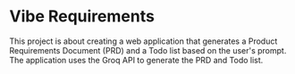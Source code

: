 # Vibe Requirements

This project is about creating a web application that generates a Product Requirements Document (PRD) and a Todo list based on the user's prompt. The application uses the Groq API to generate the PRD and Todo list.
